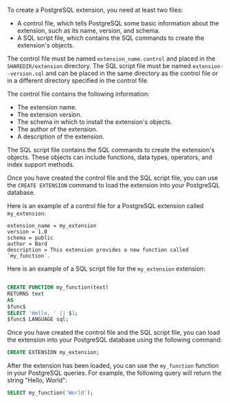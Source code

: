 To create a PostgreSQL extension, you need at least two files:

-   A control file, which tells PostgreSQL some basic information about the extension, such as its name, version, and schema.
-   A SQL script file, which contains the SQL commands to create the extension's objects.

The control file must be named `extension_name.control` and placed in the `SHAREDIR/extension` directory. The SQL script file must be named `extension--version.sql` and can be placed in the same directory as the control file or in a different directory specified in the control file.

The control file contains the following information:

-   The extension name.
-   The extension version.
-   The schema in which to install the extension's objects.
-   The author of the extension.
-   A description of the extension.

The SQL script file contains the SQL commands to create the extension's objects. These objects can include functions, data types, operators, and index support methods.

Once you have created the control file and the SQL script file, you can use the `CREATE EXTENSION` command to load the extension into your PostgreSQL database.

Here is an example of a control file for a PostgreSQL extension called `my_extension`:

```control
extension_name = my_extension
version = 1.0
schema = public
author = Bard
description = This extension provides a new function called `my_function`.

```

Here is an example of a SQL script file for the `my_extension` extension:

```sql

CREATE FUNCTION my_function(text)
RETURNS text
AS
$func$
SELECT 'Hello, ' || $1;
$func$ LANGUAGE sql;

```

Once you have created the control file and the SQL script file, you can load the extension into your PostgreSQL database using the following command:

```sql
CREATE EXTENSION my_extension;

```

After the extension has been loaded, you can use the `my_function` function in your PostgreSQL queries. For example, the following query will return the string "Hello, World":


``` sql
SELECT my_function('World');

```
